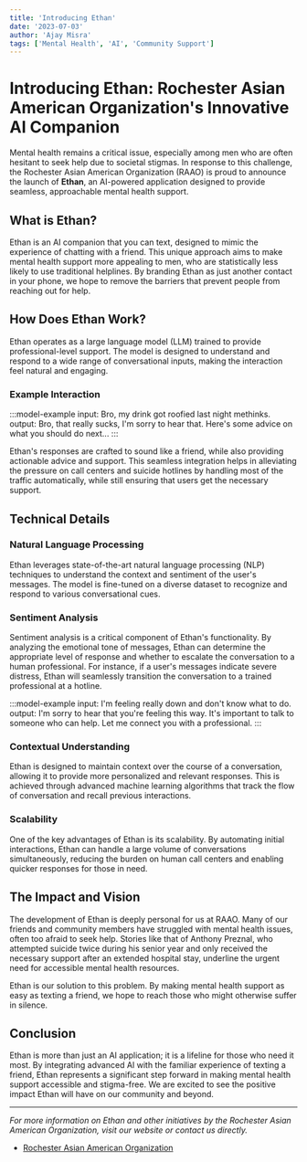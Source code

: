 ```yaml
---
title: 'Introducing Ethan'
date: '2023-07-03'
author: 'Ajay Misra'
tags: ['Mental Health', 'AI', 'Community Support']
---
```


# Introducing Ethan: Rochester Asian American Organization's Innovative AI Companion

Mental health remains a critical issue, especially among men who are often hesitant to seek help due to societal stigmas. In response to this challenge, the Rochester Asian American Organization (RAAO) is proud to announce the launch of **Ethan**, an AI-powered application designed to provide seamless, approachable mental health support.

## What is Ethan?

Ethan is an AI companion that you can text, designed to mimic the experience of chatting with a friend. This unique approach aims to make mental health support more appealing to men, who are statistically less likely to use traditional helplines. By branding Ethan as just another contact in your phone, we hope to remove the barriers that prevent people from reaching out for help.

## How Does Ethan Work?

Ethan operates as a large language model (LLM) trained to provide professional-level support. The model is designed to understand and respond to a wide range of conversational inputs, making the interaction feel natural and engaging. 

### Example Interaction

:::model-example
  input: Bro, my drink got roofied last night methinks.
  output: Bro, that really sucks, I'm sorry to hear that. Here's some advice on what you should do next...
:::

Ethan's responses are crafted to sound like a friend, while also providing actionable advice and support. This seamless integration helps in alleviating the pressure on call centers and suicide hotlines by handling most of the traffic automatically, while still ensuring that users get the necessary support.

## Technical Details

### Natural Language Processing

Ethan leverages state-of-the-art natural language processing (NLP) techniques to understand the context and sentiment of the user's messages. The model is fine-tuned on a diverse dataset to recognize and respond to various conversational cues.

### Sentiment Analysis

Sentiment analysis is a critical component of Ethan's functionality. By analyzing the emotional tone of messages, Ethan can determine the appropriate level of response and whether to escalate the conversation to a human professional. For instance, if a user's messages indicate severe distress, Ethan will seamlessly transition the conversation to a trained professional at a hotline.

:::model-example
  input: I'm feeling really down and don't know what to do.
  output: I'm sorry to hear that you're feeling this way. It's important to talk to someone who can help. Let me connect you with a professional.
:::

### Contextual Understanding

Ethan is designed to maintain context over the course of a conversation, allowing it to provide more personalized and relevant responses. This is achieved through advanced machine learning algorithms that track the flow of conversation and recall previous interactions.

### Scalability

One of the key advantages of Ethan is its scalability. By automating initial interactions, Ethan can handle a large volume of conversations simultaneously, reducing the burden on human call centers and enabling quicker responses for those in need.

## The Impact and Vision

The development of Ethan is deeply personal for us at RAAO. Many of our friends and community members have struggled with mental health issues, often too afraid to seek help. Stories like that of Anthony Preznal, who attempted suicide twice during his senior year and only received the necessary support after an extended hospital stay, underline the urgent need for accessible mental health resources.

Ethan is our solution to this problem. By making mental health support as easy as texting a friend, we hope to reach those who might otherwise suffer in silence.

## Conclusion

Ethan is more than just an AI application; it is a lifeline for those who need it most. By integrating advanced AI with the familiar experience of texting a friend, Ethan represents a significant step forward in making mental health support accessible and stigma-free. We are excited to see the positive impact Ethan will have on our community and beyond.

---

*For more information on Ethan and other initiatives by the Rochester Asian American Organization, visit our website or contact us directly.*

- [Rochester Asian American Organization](https://www.rochester-aao.org/)
